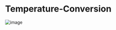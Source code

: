 # Temperature-Conversion
![image](https://github.com/aerongreat/Temperature-Conversion/assets/105847690/2330ce8f-b45d-4308-85e6-d3e8abaaa63e)
